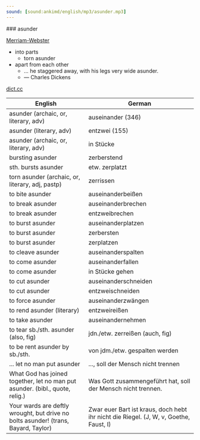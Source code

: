 ```yaml
---
sound: [sound:ankimd/english/mp3/asunder.mp3]
---
```


\### asunder

[Merriam-Webster](https://www.merriam-webster.com/dictionary/asunder)

- into parts
    - torn asunder
- apart from each other
    - … he staggered away, with his legs very wide asunder.
    - — Charles Dickens

[dict.cc](https://www.dict.cc/asunder)

| English        | German       |
| -------------- | ------------ |
| asunder (archaic, or, literary, adv) | auseinander (346) |
| asunder (literary, adv) | entzwei (155) |
| asunder (archaic, or, literary, adv) | in Stücke |
| bursting asunder | zerberstend |
| sth. bursts asunder | etw. zerplatzt |
| torn asunder (archaic, or, literary, adj, pastp) | zerrissen |
| to bite asunder | auseinanderbeißen |
| to break asunder | auseinanderbrechen |
| to break asunder | entzweibrechen |
| to burst asunder | auseinanderplatzen |
| to burst asunder | zerbersten |
| to burst asunder | zerplatzen |
| to cleave asunder | auseinanderspalten |
| to come asunder | auseinanderfallen |
| to come asunder | in Stücke gehen |
| to cut asunder | auseinanderschneiden |
| to cut asunder | entzweischneiden |
| to force asunder | auseinanderzwängen |
| to rend asunder (literary) | entzweireißen |
| to take asunder | auseinandernehmen |
| to tear sb./sth. asunder (also, fig) | jdn./etw. zerreißen (auch, fig) |
| to be rent asunder by sb./sth. | von jdm./etw. gespalten werden |
| ... let no man put asunder | ..., soll der Mensch nicht trennen |
| What God has joined together, let no man put asunder. (bibl., quote, relig.) | Was Gott zusammengeführt hat, soll der Mensch nicht trennen. |
| Your wards are deftly wrought, but drive no bolts asunder! (trans, Bayard, Taylor) | Zwar euer Bart ist kraus, doch hebt ihr nicht die Riegel. (J, W, v, Goethe, Faust, I) |
